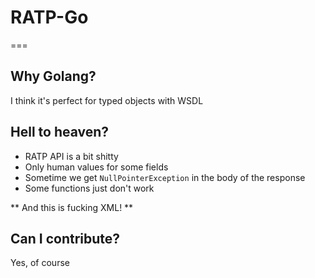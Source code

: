 # RATP-Go
===

## Why Golang?
I think it's perfect for typed objects with WSDL

## Hell to heaven?
- RATP API is a bit shitty
- Only human values for some fields
- Sometime we get `NullPointerException` in the body of the response
- Some functions just don't work

** And this is fucking XML! **

## Can I contribute?
Yes, of course